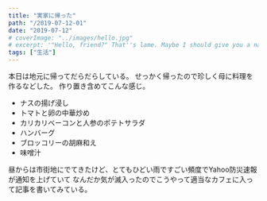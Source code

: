 ```yaml
---
title: "実家に帰った"
path: "/2019-07-12-01"
date: "2019-07-12"
# coverImage: "../images/hello.jpg"
# excerpt: '"Hello, friend?" That''s lame. Maybe I should give you a name...'
tags: ["生活"]
---
```


本日は地元に帰ってだらだらしている。
せっかく帰ったので珍しく母に料理を作るなどした。
作り置き含めてこんな感じ。

- ナスの揚げ浸し
- トマトと卵の中華炒め
- カリカリベーコンと人参のポテトサラダ
- ハンバーグ
- ブロッコリーの胡麻和え
- 味噌汁

昼からは市街地にでてきたけど、とてもひどい雨ですごい頻度でYahoo防災速報が通知を上げていて
なんだか気が滅入ったのでこうやって適当なカフェに入って記事を書いてみている。
